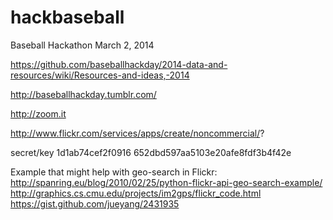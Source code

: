 hackbaseball
============

Baseball Hackathon March 2, 2014

https://github.com/baseballhackday/2014-data-and-resources/wiki/Resources-and-ideas,-2014

http://baseballhackday.tumblr.com/

http://zoom.it

http://www.flickr.com/services/apps/create/noncommercial/?

secret/key
1d1ab74cef2f0916
652dbd597aa5103e20afe8fdf3b4f42e

Example that might help with geo-search in Flickr: http://spanring.eu/blog/2010/02/25/python-flickr-api-geo-search-example/ 
http://graphics.cs.cmu.edu/projects/im2gps/flickr_code.html
https://gist.github.com/jueyang/2431935

